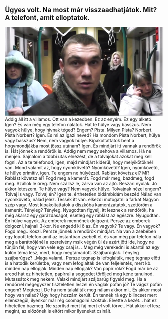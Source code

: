 ## Ügyes volt. Na most már visszaadhatjátok. Mit? A telefont, amit elloptatok.
![Image](pistanorbert.jpg)
Addig áll itt a villamos. Ott van a kezedben. Ez az enyém. Ez egy alketó. Igen? És van még egy telefon nálatok. Hát te hülye vagy basszus. Nem vagyok hülye, hogy hívnak téged? Engem? Pista. Milyen Pista? Norbert. Pista Norbert? Igen. És mi az igazi neved? Ha mondom Pista Norbert, hülye vagy basszus? Nem, nem vagyok hülye. Kipakoltattatok bent a hogymondjákba most jössz utánam? Igen. És mindjárt itt vannak a rendőrök is. Hát jönnek a rendőrök is. Addig nem megy sehova a villamos. Há ne menjen. Sajnálom a többi utas elnézést, de a tolvajokat azokat meg kell fogni. Az a te telefonod, igen, majd mindjárt kiderül, hogy melyikőtöknél van. Mond valamit az, hogy nyomkövető? Nyomkövető? Igen, nyomkövető, te hülye primitív, igen. Te engem ne hülyézzél. Rablást követsz el? Mi? Rablást követsz el? Fogd meg a kamerát. Fogd már meg, bazdmeg, fogd meg. Szállok le öreg. Nem szállsz le, zárva van az ajtó. Beszari nyulak. Jó akkor leteszem. Te hülye vagy? Nem vagyok hülye. Tolvajnak nézel engem? Tolvaj is vagy. Tolvaj én? Igen te. érthetetlen bidámbidám beszéd Nálad van nyomkövető, nálad jelez. Tessék itt van. elkezdi mutogatni a farkát Nagyon szép vagy. Most kipakoltattatok a diszkóba kamerázatatok, szettöröm a kamerát. Tényleg? Tényleg. Nyugodtan figyelj, itt lesznek a rendőrök, ha még akarsz egy garázdaságot, esetleg egy rablást az egészre. Nyugodtan. Én hülye vagyok. Az emberek mennének dolgozni. Persze az emberek dolgozni, hajnali 3-kor. Ne engedd ki ő az. Én vagyok? Te vagy. Én vagyok? Fogd meg.. Köszi. Persze jönnek a rendőrök mindjárt. Na van a zsebében egy lopott telefon amit az instantban zsebelt el, és van még pár telefon nála meg a barátnőjénél a szerelvény msik végén ül és azért jött ide, hogy ne tűnjön fel, hogy van vele egy csaj is. ..Meg még verekedni is akartál az egy külön téma lesz, mert, hogy megtámadott. Szájbarúglak. Tényleg szájbarúgsz? ..Maga valami.. Persze tegnap is lefoglalták, meg tegnap előtt is a hatodik kerületbe, vagy nem lefoglalták de van feljelentés, mert kb. minden nap ellopják. Minden nap ellopják? Van papír róla? Fogd már be az arcod hát ez hihetetlen, papírral a seggedet töröljed meg kéne tanulnod. Mutassátok meg nekem. Valaki mindjárt szájbarúg figyeld meg. Ha a rendőrrel mégegyszer tiszteletlen leszel én váglak pofán jó? Te vágsz pofán engem? Megteszi. De ha nem talalálták meg nálam akkor mi.. És akkor most hogy van nálad? Úgy hogy hozzám került. Én tennék rá egy bilincset mert ellenszegül, ilyenkor már rég csomagolni szoktuk. Elvette a kezét... hát ez hihetetlen bazmeg. Ne szorítsd mert fáj mert el volt törve.. Hát akkor el lesz megint, az előzőnek is eltört mikor ilyeneket csinált.

